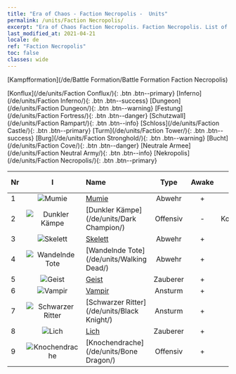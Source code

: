 ```yaml
---
title: "Era of Chaos - Faction Necropolis -  Units"
permalink: /units/Faction Necropolis/
excerpt: "Era of Chaos Faction Necropolis. Faction Necropolis. List of Faction in Era of Chaos"
last_modified_at: 2021-04-21
locale: de
ref: "Faction Necropolis"
toc: false
classes: wide
---
```

  [Kampfformation](/de/Battle Formation/Battle Formation Faction Necropolis)

 [Konflux](/de/units/Faction Conflux/){: .btn .btn--primary} [Inferno](/de/units/Faction Inferno/){: .btn .btn--success} [Dungeon](/de/units/Faction Dungeon/){: .btn .btn--warning} [Festung](/de/units/Faction Fortress/){: .btn .btn--danger} [Schutzwall](/de/units/Faction Rampart/){: .btn .btn--info} [Schloss](/de/units/Faction Castle/){: .btn .btn--primary} [Turm](/de/units/Faction Tower/){: .btn .btn--success} [Burg](/de/units/Faction Stronghold/){: .btn .btn--warning} [Bucht](/de/units/Faction Cove/){: .btn .btn--danger} [Neutrale Armee](/de/units/Faction Neutral Army/){: .btn .btn--info} [Nekropolis](/de/units/Faction Necropolis/){: .btn .btn--primary} 

  | Nr | I |         Name        |   Type   | Awake |    Rank   |   Members     |  Stars  | Exclusive | Attack  |     HP    |  Awaken Name  |
  |:---|:-:|:--------------------|:--------:|:-----:|:---------:|:-------------:|:-------:|:---------:|:-------:|:---------:|:--------------|
  | 1 | ![Mumie](/images/u/ti_munaiyi.jpg) | [Mumie](/de/units/Mummy/) | Abwehr | + | SR | x4 | <i class="fas fa-star"/><i class="fas fa-star"/><i class="fas fa-star"/> | - | 141.0 | 2691 |  Mumienkönig  |
  | 2 | ![Dunkler Kämpe](/images/u/ti_sishen.jpg) | [Dunkler Kämpe](/de/units/Dark Champion/) | Offensiv | - | Kommandant | x1 | <i class="fas fa-star"/><i class="fas fa-star"/><i class="fas fa-star"/> | - | 1029.5 | 9504 |   -   |
  | 3 | ![Skelett](/images/u/ti_kulouzhanshi.jpg) | [Skelett](/de/units/Skeleton/) | Abwehr | + | R | x9 | <i class="fas fa-star"/> | - | 57.9 | 1158 |  Skelettkrieger  |
  | 4 | ![Wandelnde Tote](/images/u/ti_jiangshi.jpg) | [Wandelnde Tote](/de/units/Walking Dead/) | Abwehr | + | R | x9 | <i class="fas fa-star"/> | - | 117.7 | 2758 |  Zombie  |
  | 5 | ![Geist](/images/u/ti_youling.jpg) | [Geist](/de/units/Wight/) | Zauberer | + | SR | x9 | <i class="fas fa-star"/><i class="fas fa-star"/> | - | 107.5 | 662 |  Gespenst  |
  | 6 | ![Vampir](/images/u/ti_xixuegui.jpg) | [Vampir](/de/units/Vampire/) | Ansturm | + | SR | x4 | <i class="fas fa-star"/><i class="fas fa-star"/> | - | 74.4 | 910 |  Vampirlord  |
  | 7 | ![Schwarzer Ritter](/images/u/ti_siwangqishi.jpg) | [Schwarzer Ritter](/de/units/Black Knight/) | Ansturm | + | SSR | x4 | <i class="fas fa-star"/><i class="fas fa-star"/><i class="fas fa-star"/> | + | 115.8 | 910 |  Schattenritter  |
  | 8 | ![Lich](/images/u/ti_wuyao.jpg) | [Lich](/de/units/Lich/) | Zauberer | + | SR | x4 | <i class="fas fa-star"/><i class="fas fa-star"/><i class="fas fa-star"/> | + | 228.7 | 1581 |  Todes-Lich  |
  | 9 | ![Knochendrache](/images/u/ti_gulong.jpg) | [Knochendrache](/de/units/Bone Dragon/) | Offensiv | + | SSR | x1 | <i class="fas fa-star"/><i class="fas fa-star"/><i class="fas fa-star"/> | - | 758.0 | 5770 |  Geisterdrache  |
